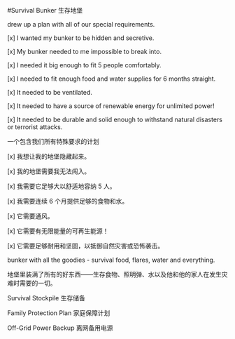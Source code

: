 #Survival Bunker 生存地堡

drew up a plan with all of our special requirements.

[x] I wanted my bunker to be hidden and secretive.

[x] My bunker needed to me impossible to break into.

[x] I needed it big enough to fit 5 people comfortably.

[x] I needed to fit enough food and water supplies for 6 months straight.

[x] It needed to be ventilated.

[x] It needed to have a source of renewable energy for unlimited power!

[x] It needed to be durable and solid enough to withstand natural disasters or terrorist attacks.

一个包含我们所有特殊要求的计划

[x] 我想让我的地堡隐藏起来。

[x] 我的地堡需要我无法闯入。

[x] 我需要它足够大以舒适地容纳 5 人。

[x] 我需要连续 6 个月提供足够的食物和水。

[x] 它需要通风。

[x] 它需要有无限能量的可再生能源！

[x] 它需要足够耐用和坚固，以抵御自然灾害或恐怖袭击。


bunker with all the goodies - survival food, flares, water and everything.

地堡里装满了所有的好东西——生存食物、照明弹、水以及他和他的家人在发生灾难时需要的一切。


Survival Stockpile 生存储备

Family Protection Plan 家庭保障计划

Off-Grid Power Backup 离网备用电源

